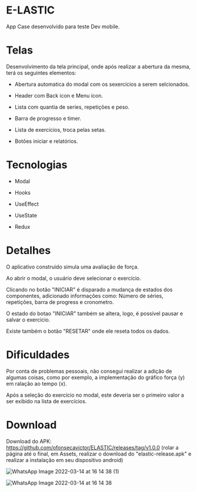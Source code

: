 # E-LASTIC
App Case desenvolvido para teste Dev mobile.


# Telas
Desenvolvimento da tela principal, onde após realizar a abertura da mesma, terá os seguintes elementos:

- Abertura automatica do modal com os sexercícios a serem selcionados.

- Header com Back icon e Menu icon.

- Lista com quantia de series, repetições e peso.

- Barra de progresso e timer.

- Lista de exercícios, troca pelas setas.

- Botões iniciar e relatórios.


# Tecnologias
- Modal

- Hooks

- UseEffect

- UseState

- Redux 


# Detalhes
O aplicativo construido simula uma avaliação de força.

Ao abrir o modal, o usuário deve selecionar o exercício.

Clicando no botão "INICIAR" é disparado a mudança de estados dos componentes, adicionado informações como:
Número de séries, repetições, barra de progress e cronometro.

O estado do botao "INICIAR" também se altera, logo, é possível pausar e salvar o exercício.

Existe também o botão "RESETAR" onde ele reseta todos os dados.


# Dificuldades

Por conta de problemas pessoais, não consegui realizar a adição de algumas coisas, como por exemplo, 
a implementação do gráfico força (y) em ralação ao tempo (x).

Após a seleção do exercício no modal, este deveria ser o primeiro valor a ser exibido na lista de exercícios.


# Download
Download do APK: https://github.com/ofonsecavictor/ELASTIC/releases/tag/v1.0.0 
(rolar a página até o final, em Assets, realizar o download do "elastic-release.apk" e realizar a instalação em seu dispositivo android)



![WhatsApp Image 2022-03-14 at 16 14 38 (1)](https://user-images.githubusercontent.com/86002152/158244578-173154d8-d42c-4b39-a720-6d003ae3bca7.jpeg)

![WhatsApp Image 2022-03-14 at 16 14 38](https://user-images.githubusercontent.com/86002152/158244590-ec29209d-bd0c-4596-bd01-5b791981d4b6.jpeg)
